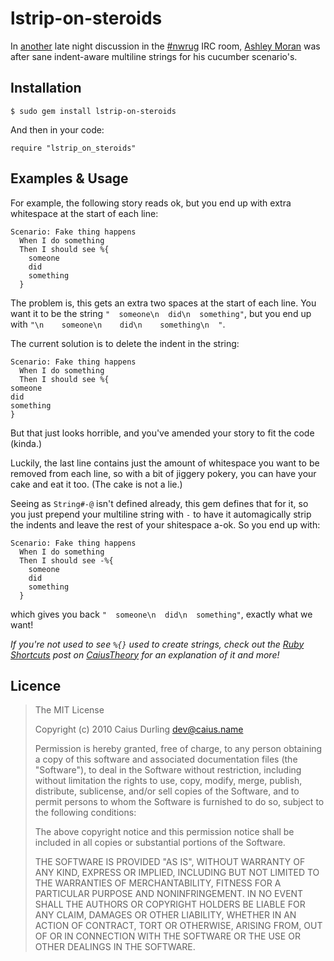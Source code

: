 # lstrip-on-steroids

In [another][engorge] late night discussion in the [#nwrug][] IRC room, [Ashley Moran][AM] was after sane indent-aware multiline strings for his cucumber scenario's.

[engorge]: http://github.com/caius/engorge-ostruct
[#nwrug]: http://nwrug.org/
[AM]: http://www.patchspace.co.uk/

## Installation

	$ sudo gem install lstrip-on-steroids

And then in your code:

	require "lstrip_on_steroids"

## Examples & Usage

For example, the following story reads ok, but you end up with extra whitespace at the start of each line:

	Scenario: Fake thing happens
	  When I do something
	  Then I should see %{
	    someone
	    did
	    something
	  }

The problem is, this gets an extra two spaces at the start of each line. You want it to be the string `"  someone\n  did\n  something"`, but you end up with `"\n    someone\n    did\n    something\n  "`.

The current solution is to delete the indent in the string:

	Scenario: Fake thing happens
	  When I do something
	  Then I should see %{
	someone
	did
	something
	}

But that just looks horrible, and you've amended your story to fit the code (kinda.)

Luckily, the last line contains just the amount of whitespace you want to be removed from each line, so with a bit of jiggery pokery, you can have your cake and eat it too. (The cake is not a lie.)

Seeing as `String#-@` isn't defined already, this gem defines that for it, so you just prepend your multiline string with `-` to have it automagically strip the indents and leave the rest of your shitespace a-ok. So you end up with:

	Scenario: Fake thing happens
	  When I do something
	  Then I should see -%{
	    someone
	    did
	    something
	  }

which gives you back `"  someone\n  did\n  something"`, exactly what we want!

*If you're not used to see `%{}` used to create strings, check out the [Ruby Shortcuts][rs] post on [CaiusTheory][ct] for an explanation of it and more!*

[rs]: http://caiustheory.com/ruby-shortcuts
[ct]: http://caiustheory.com/

## Licence

> The MIT License
> 
> Copyright (c) 2010 Caius Durling <dev@caius.name>
> 
> Permission is hereby granted, free of charge, to any person obtaining a copy
> of this software and associated documentation files (the "Software"), to deal
> in the Software without restriction, including without limitation the rights
> to use, copy, modify, merge, publish, distribute, sublicense, and/or sell
> copies of the Software, and to permit persons to whom the Software is
> furnished to do so, subject to the following conditions:
> 
> The above copyright notice and this permission notice shall be included in
> all copies or substantial portions of the Software.
> 
> THE SOFTWARE IS PROVIDED "AS IS", WITHOUT WARRANTY OF ANY KIND, EXPRESS OR
> IMPLIED, INCLUDING BUT NOT LIMITED TO THE WARRANTIES OF MERCHANTABILITY,
> FITNESS FOR A PARTICULAR PURPOSE AND NONINFRINGEMENT. IN NO EVENT SHALL THE
> AUTHORS OR COPYRIGHT HOLDERS BE LIABLE FOR ANY CLAIM, DAMAGES OR OTHER
> LIABILITY, WHETHER IN AN ACTION OF CONTRACT, TORT OR OTHERWISE, ARISING FROM,
> OUT OF OR IN CONNECTION WITH THE SOFTWARE OR THE USE OR OTHER DEALINGS IN
> THE SOFTWARE.

